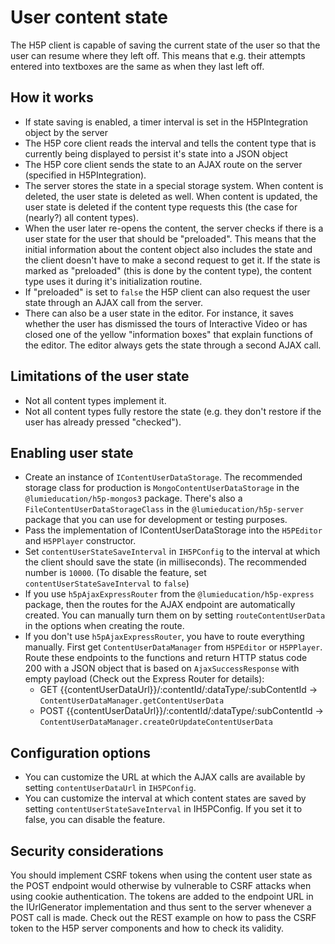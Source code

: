 # User content state

The H5P client is capable of saving the current state of the user so that the
user can resume where they left off. This means that e.g. their attempts entered
into textboxes are the same as when they last left off.

## How it works

- If state saving is enabled, a timer interval is set in the  H5PIntegration
  object by the server
- The H5P core client reads the interval and tells the content type that is
  currently being displayed to persist it's state into a JSON object
- The H5P core client sends the state to an AJAX route on the server (specified
  in H5PIntegration).
- The server stores the state in a special storage system. When content is
  deleted, the user state is deleted as well. When content is updated, the user
  state is deleted if the content type requests this (the case for (nearly?) all
  content types).
- When the user later re-opens the content, the server checks if there is a user
  state for the user that should be "preloaded". This means that the initial
  information about the content object also includes the state and the client
  doesn't have to make a second request to get it. If the state is marked as
  "preloaded" (this is done by the content type), the content type uses it
  during it's initialization routine.
- If "preloaded" is set to `false` the H5P client can also request the user
  state through an AJAX call from the server.
- There can also be a user state in the editor. For instance, it saves whether
  the user has dismissed the tours of Interactive Video or has closed one of the
  yellow "information boxes" that explain functions of the editor. The editor
  always gets the state through a second AJAX call.

## Limitations of the user state

- Not all content types implement it.
- Not all content types fully restore the state (e.g. they don't restore if the
  user has already pressed "checked").

## Enabling user state

- Create an instance of `IContentUserDataStorage`. The recommended storage class
  for production is `MongoContentUserDataStorage` in the
  `@lumieducation/h5p-mongos3` package. There's also a
  `FileContentUserDataStorageClass` in the `@lumieducation/h5p-server` package
  that you can use for development or testing purposes.
- Pass the implementation of IContentUserDataStorage into the `H5PEditor` and
  `H5PPlayer` constructor.
- Set `contentUserStateSaveInterval` in `IH5PConfig` to the interval at which
  the client should save the state (in milliseconds). The recommended number is
  `10000`. (To disable the feature, set `contentUserStateSaveInterval` to
  `false`)
- If you use `h5pAjaxExpressRouter` from the `@lumieducation/h5p-express`
  package, then the routes for the AJAX endpoint are automatically created. You
  can manually turn them on by setting `routeContentUserData` in the options
  when creating the route.
- If you don't use `h5pAjaxExpressRouter`, you have to route everything
  manually. First get `ContentUserDataManager` from `H5PEditor` or `H5PPlayer`.
  Route these endpoints to the functions and return HTTP status code 200 with a
  JSON object that is based on `AjaxSuccessResponse` with empty payload (Check
  out the Express Router for details):
    - GET {{contentUserDataUrl}}/:contentId/:dataType/:subContentId ->
      `ContentUserDataManager.getContentUserData`
    - POST {{contentUserDataUrl}}/:contentId/:dataType/:subContentId ->
      `ContentUserDataManager.createOrUpdateContentUserData` 

## Configuration options

- You can customize the URL at which the AJAX calls are available by setting
  `contentUserDataUrl` in `IH5PConfig`.
- You can customize the interval at which content states are saved by setting
  `contentUserStateSaveInterval` in IH5PConfig. If you set it to false, you can
  disable the feature.

## Security considerations

You should implement CSRF tokens when using the content user state as the POST
endpoint would otherwise by vulnerable to CSRF attacks when using cookie
authentication. The tokens are added to the endpoint URL in the IUrlGenerator
implementation and thus sent to the server whenever a POST call is made. Check
out the REST example on how to pass the CSRF token to the H5P server components
and how to check its validity.